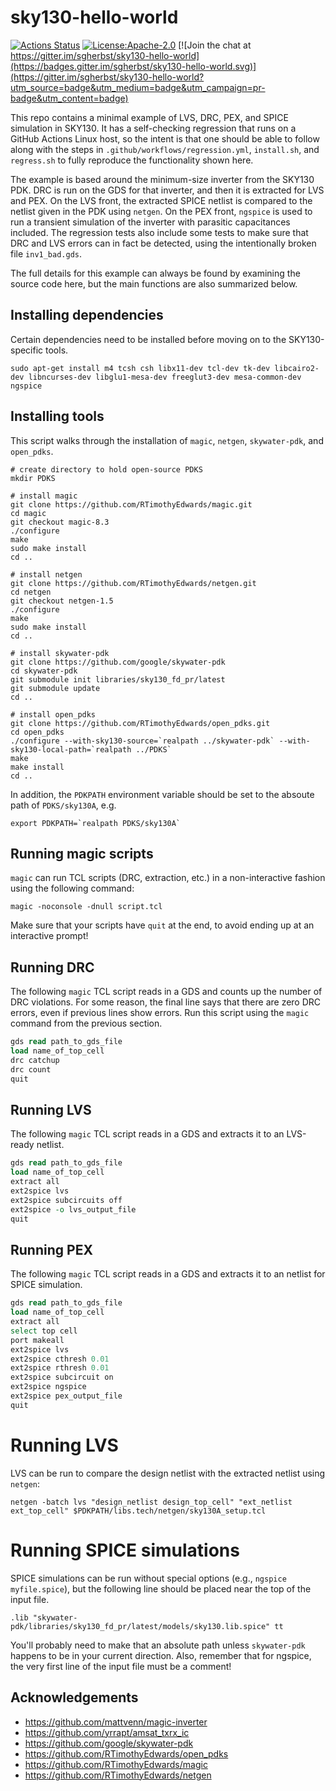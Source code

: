 # sky130-hello-world
[![Actions Status](https://github.com/sgherbst/sky130-hello-world/workflows/Regression/badge.svg)](https://github.com/sgherbst/sky130-hello-world/actions)
[![License:Apache-2.0](https://img.shields.io/badge/License-Apache%202.0-blue.svg)](https://opensource.org/licenses/Apache-2.0) [![Join the chat at https://gitter.im/sgherbst/sky130-hello-world](https://badges.gitter.im/sgherbst/sky130-hello-world.svg)](https://gitter.im/sgherbst/sky130-hello-world?utm_source=badge&utm_medium=badge&utm_campaign=pr-badge&utm_content=badge)

This repo contains a minimal example of LVS, DRC, PEX, and SPICE simulation in SKY130.  It has a self-checking regression that runs on a GitHub Actions Linux host, so the intent is that one should be able to follow along with the steps in ``.github/workflows/regression.yml``, ``install.sh``, and ``regress.sh`` to fully reproduce the functionality shown here.

The example is based around the minimum-size inverter from the SKY130 PDK.  DRC is run on the GDS for that inverter, and then it is extracted for LVS and PEX.  On the LVS front, the extracted SPICE netlist is compared to the netlist given in the PDK using ``netgen``.  On the PEX front, ``ngspice`` is used to run a transient simulation of the inverter with parasitic capacitances included.  The regression tests also include some tests to make sure that DRC and LVS errors can in fact be detected, using the intentionally broken file ``inv1_bad.gds``.

The full details for this example can always be found by examining the source code here, but the main functions are also summarized below.

## Installing dependencies

Certain dependencies need to be installed before moving on to the SKY130-specific tools.

```shell
sudo apt-get install m4 tcsh csh libx11-dev tcl-dev tk-dev libcairo2-dev libncurses-dev libglu1-mesa-dev freeglut3-dev mesa-common-dev ngspice
```

## Installing tools

This script walks through the installation of ``magic``, ``netgen``, ``skywater-pdk``, and ``open_pdks``.

```shell
# create directory to hold open-source PDKS
mkdir PDKS

# install magic
git clone https://github.com/RTimothyEdwards/magic.git
cd magic
git checkout magic-8.3
./configure
make
sudo make install
cd ..

# install netgen
git clone https://github.com/RTimothyEdwards/netgen.git
cd netgen
git checkout netgen-1.5
./configure
make
sudo make install
cd ..

# install skywater-pdk
git clone https://github.com/google/skywater-pdk
cd skywater-pdk
git submodule init libraries/sky130_fd_pr/latest
git submodule update
cd ..

# install open_pdks
git clone https://github.com/RTimothyEdwards/open_pdks.git
cd open_pdks
./configure --with-sky130-source=`realpath ../skywater-pdk` --with-sky130-local-path=`realpath ../PDKS`
make
make install
cd ..
```

In addition, the ``PDKPATH`` environment variable should be set to the absoute path of ``PDKS/sky130A``, e.g.
```
export PDKPATH=`realpath PDKS/sky130A`
```

## Running magic scripts

``magic`` can run TCL scripts (DRC, extraction, etc.) in a non-interactive fashion using the following command:

```shell
magic -noconsole -dnull script.tcl
```

Make sure that your scripts have ``quit`` at the end, to avoid ending up at an interactive prompt!

## Running DRC

The following ``magic`` TCL script reads in a GDS and counts up the number of DRC violations.  For some reason, the final line says that there are zero DRC errors, even if previous lines show errors.  Run this script using the ``magic`` command from the previous section.

```tcl
gds read path_to_gds_file
load name_of_top_cell
drc catchup
drc count
quit
```

## Running LVS

The following ``magic`` TCL script reads in a GDS and extracts it to an LVS-ready netlist.

```tcl
gds read path_to_gds_file
load name_of_top_cell
extract all
ext2spice lvs
ext2spice subcircuits off
ext2spice -o lvs_output_file
quit
```

## Running PEX

The following ``magic`` TCL script reads in a GDS and extracts it to an netlist for SPICE simulation.

```tcl
gds read path_to_gds_file
load name_of_top_cell
extract all
select top cell
port makeall
ext2spice lvs
ext2spice cthresh 0.01
ext2spice rthresh 0.01
ext2spice subcircuit on
ext2spice ngspice
ext2spice pex_output_file
quit
```

# Running LVS

LVS can be run to compare the design netlist with the extracted netlist using ``netgen``:

```shell
netgen -batch lvs "design_netlist design_top_cell" "ext_netlist ext_top_cell" $PDKPATH/libs.tech/netgen/sky130A_setup.tcl
```

# Running SPICE simulations

SPICE simulations can be run without special options (e.g., ``ngspice myfile.spice``), but the following line should be placed near the top of the input file.

```spice
.lib "skywater-pdk/libraries/sky130_fd_pr/latest/models/sky130.lib.spice" tt
```

You'll probably need to make that an absolute path unless ``skywater-pdk`` happens to be in your current direction.  Also, remember that for ngspice, the very first line of the input file must be a comment!

## Acknowledgements
* https://github.com/mattvenn/magic-inverter
* https://github.com/yrrapt/amsat_txrx_ic
* https://github.com/google/skywater-pdk
* https://github.com/RTimothyEdwards/open_pdks
* https://github.com/RTimothyEdwards/magic
* https://github.com/RTimothyEdwards/netgen
